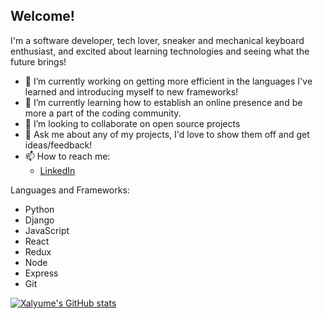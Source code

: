 ## Welcome!

I'm a software developer, tech lover, sneaker and mechanical keyboard enthusiast, and excited about learning technologies and seeing what the future brings!
</br>

* 🔭 I’m currently working on getting more efficient in the languages I've learned and introducing myself to new frameworks!
* 🌱 I’m currently learning how to establish an online presence and be more a part of the coding community.
* 👯 I’m looking to collaborate on open source projects
* 💬 Ask me about any of my projects, I'd love to show them off and get ideas/feedback!
* 📫 How to reach me: 
  * [LinkedIn](https://www.linkedin.com/in/william-h-jang/)

Languages and Frameworks:
* Python
* Django
* JavaScript
* React
* Redux
* Node
* Express
* Git


[![Xalyume's GitHub stats](https://github-readme-stats.vercel.app/api?username=xalyume)](https://github.com/anuraghazra/github-readme-stats)
